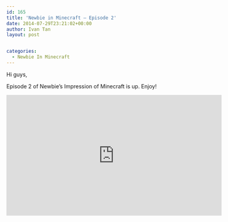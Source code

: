 ```yaml
---
id: 165
title: 'Newbie in Minecraft – Episode 2'
date: 2014-07-29T23:21:02+00:00
author: Ivan Tan
layout: post


categories:
  - Newbie In Minecraft
---
```

Hi guys,

Episode 2 of Newbie&#8217;s Impression of Minecraft is up. Enjoy!

<iframe width="560" height="315" src="https://www.youtube.com/embed/3ONyp73Fxus" frameborder="0" allowfullscreen></iframe>
